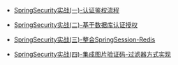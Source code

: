 * [SpringSecurity实战(一)-认证鉴权流程](./docs/SpringSecurity/SpringSecurity实战(一)-认证鉴权流程.md)

* [SpringSecurity实战(二)-基于数据库认证授权](./docs/SpringSecurity/SpringSecurity实战(二)-基于数据库认证授权.md)

* [SpringSecurity实战(三)-整合SpringSession-Redis](./docs/SpringSecurity/SpringSecurity实战(三)-整合SpringSession-Redis.md)

* [SpringSecurity实战(四)-集成图片验证码-过滤器方式实现](./docs/SpringSecurity/SpringSecurity实战(四)-集成图片验证码-过滤器方式实现.md)

  

